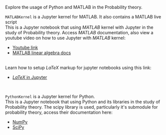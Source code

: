 Explore the usage of Python and MATLAB in the Probability theory. <br>

<code>MATLABKernel</code> is a Jupyter kernel for MATLAB. It also contains a MATLAB live script<br>
This is a Jupyter notebook that using _MATLAB_ kernel with Jupyter in the study of Probability theory. Access _MATLAB_ documentation, also view a youtube video on how to use Jupyter with _MATLAB_ kernel: <br>

- [Youtube link](https://youtu.be/WufMGW5Bv4g) <br>
- [MATLAB linear algebra docs](https://www.mathworks.com/help/matlab/linear-algebra.html?searchHighlight=linear%20Algebra&s_tid=srchtitle_linear%20Algebra_1)
<br>
Learn how to setup <i>LaTeX</i> markup for jupyter notebooks using this link:
<ul>
<li> <a href="https://linuxhint.com/use-latex-jupyter-notebook/"><i>LaTeX</i> in Jupyter</a> </li>
</ul>
<br>

<code>PythonKernel</code> is a Jupyter kernel for Python. <br>
This is a Jupyter notebook that using Python and its libraries in the study of Probability theory. The scipy library is used, particularly it's submodule for probability theory, access their documentation here:

- [NumPy](https://numpy.org/)
- [SciPy](https://docs.scipy.org)


